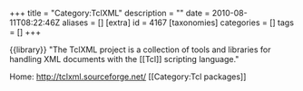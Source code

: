 +++
title = "Category:TclXML"
description = ""
date = 2010-08-11T08:22:46Z
aliases = []
[extra]
id = 4167
[taxonomies]
categories = []
tags = []
+++

{{library}}
"The TclXML project is a collection of tools and libraries for handling XML documents with the [[Tcl]] scripting language."

Home: http://tclxml.sourceforge.net/
[[Category:Tcl packages]]

